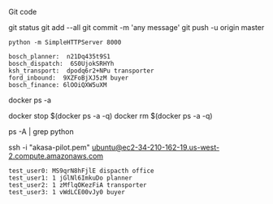 Git code


git status
git add --all
git commit -m 'any message'	
git push -u origin master


	python -m SimpleHTTPServer 8000

    bosch_planner:  n21Dq435t9S1 
    bosch_dispatch:  6S0UjokSRHYh 
    ksh_transport:  dpodq6r2+NPu transporter
    ford_inbound:  9XZFoBjXJ5zM buyer
    bosch_finance: 6lOOiQXW5uXM

docker ps -a

docker stop $(docker ps -a -q)
docker rm $(docker ps -a -q)

ps -A | grep python

ssh -i "akasa-pilot.pem" ubuntu@ec2-34-210-162-19.us-west-2.compute.amazonaws.com

    test_user0: MS9qrN8hFjlE dispacth office
    test_user1: 1 jGlNl6ImkuDo planner
    test_user2: 1 zMflqOKezFiA transporter
    test_user3: 1 vWdLCE00vJy0 buyer